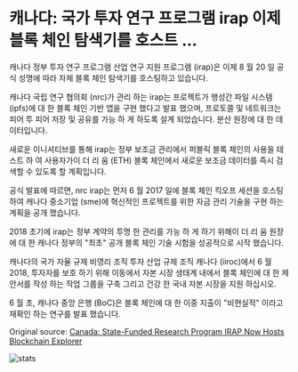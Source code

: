 # 캐나다: 국가 투자 연구 프로그램 irap 이제 블록 체인 탐색기를 호스트 ...

캐나다 정부 투자 연구 프로그램 산업 연구 지원 프로그램 (irap)은 이제 8 월 20 일 공식 성명에 따라 자체 블록 체인 탐색기를 호스팅하고 있습니다.

캐나다 국립 연구 협의회 (nrc)가 관리 하는 irap는 프로젝트가 행성간 파일 시스템 (ipfs)에 대 한 블록 체인 기반 앱을 구현 했다고 발표 했으며, 프로토콜 및 네트워크는 피어 투 피어 저장 및 공유를 가능 하 게 하도록 설계 되었습니다. 분산 원장에 대 한 데이터입니다.

새로운 이니셔티브를 통해 irap는 정부 보조금 관리에서 퍼블릭 블록 체인의 사용을 테스트 하 여 사용자가이 더 리 움 (ETH) 블록 체인에서 새로운 보조금 데이터를 즉시 검색할 수 있도록 할 계획입니다.

공식 발표에 따르면, nrc irap는 먼저 6 월 2017 일에 블록 체인 킥오프 세션을 호스팅하여 캐나다 중소기업 (sme)에 혁신적인 프로젝트를 위한 자금 관리 기술을 구현 하는 계획을 공개 했습니다.

2018 초기에 irap는 정부 계약의 투명 한 관리를 가능 하 게 하기 위해이 더 리 움 원장에 대 한 캐나다 정부의 "최초" 공개 블록 체인 기술 시험을 성공적으로 시작 했습니다.

캐나다의 국가 자율 규제 비영리 조직 투자 산업 규제 조직 캐나다 (iiroc)에서 6 월 2018, 투자자를 보호 하기 위해 이동에서 자본 시장 생태계 내에서 블록 체인에 대 한 제안서를 작성 하는 작업 그룹을 구축 그리고 건강 한 국내 자본 시장을 지원 하십시오.

6 월 초, 캐나다 중앙 은행 (BoC)은 블록 체인에 대 한 이중 지출이 "비현실적" 이라고 재확인 하는 연구를 발표 했습니다.

Original source: [Canada: State-Funded Research Program IRAP Now Hosts Blockchain Explorer](https://cointelegraph.com/news/canada-state-funded-research-program-irap-now-hosts-blockchain-explorer)

![stats](https://c.statcounter.com/11760860/0/a89fa40b/1/ "stats")